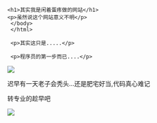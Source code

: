 <!DOCTYPE html>
<html>
  <head>
    <meta charset="utf-8">
    <title>做网站测试(huangmintao.io)</title>
    </head>
  <body>
    
    <h1>其实我是闲着蛋疼做的网站</h1>
    <p>虽然说这个网站意义不明</p>
     </body>
     </html>
     
     <p>其实这只是.....</p>
     
     <p>程序员的第一步而已....</p>

<image src="20170728111134581.jpg"/>

<p>迟早有一天老子会秃头...还是肥宅好当,代码真心难记</p>

<p>转专业的趁早吧</p>

<image src="1.jpg"/>
